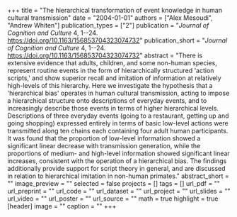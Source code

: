 +++
title = "The hierarchical transformation of event knowledge in human cultural transmission"
date = "2004-01-01"
authors = ["Alex Mesoudi", "Andrew Whiten"]
publication_types = ["2"]
publication = "_Journal of Cognition and Culture_ 4, 1--24. https://doi.org/10.1163/156853704323074732"
publication_short = "_Journal of Cognition and Culture_ 4, 1--24. https://doi.org/10.1163/156853704323074732"
abstract = "There is extensive evidence that adults, children, and some non-human species, represent routine events in the form of hierarchically structured 'action scripts,' and show superior recall and imitation of information at relatively high-levels of this hierarchy. Here we investigate the hypothesis that a 'hierarchical bias' operates in human cultural transmission, acting to impose a hierarchical structure onto descriptions of everyday events, and to increasingly describe those events in terms of higher hierarchical levels. Descriptions of three everyday events (going to a restaurant, getting up and going shopping) expressed entirely in terms of basic low-level actions were transmitted along ten chains each containing four adult human participants. It was found that the proportion of low-level information showed a significant linear decrease with transmission generation, while the proportions of medium- and high-level information showed significant linear increases, consistent with the operation of a hierarchical bias. The findings additionally provide support for script theory in general, and are discussed in relation to hierarchical imitation in non-human primates."
abstract_short = ""
image_preview = ""
selected = false
projects = []
tags = []
url_pdf = ""
url_preprint = ""
url_code = ""
url_dataset = ""
url_project = ""
url_slides = ""
url_video = ""
url_poster = ""
url_source = ""
math = true
highlight = true
[header]
image = ""
caption = ""
+++
